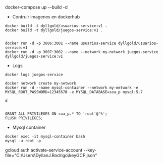 

docker-compose up --build -d


- Contruir imagenes en dockerhub
```
docker build -t dyllgold/usuarios-service:v1 .
docker build -t dyllgold/juegos-service:v1 .


docker run -d -p 3006:3001 --name usuarios-service dyllgold/usuarios-service:v1
docker run -d -p 3007:3002 --name --network my-network juegos-service dyllgold/juegos-service:v1
```

- Logs
```
docker logs juegos-service

docker network create my-network
docker run -d --name mysql-container --network my-network -e MYSQL_ROOT_PASSWORD=12345678 -e MYSQL_DATABASE=soa_p mysql:5.7

d


GRANT ALL PRIVILEGES ON soa_p.* TO 'root'@'%';
FLUSH PRIVILEGES;
```

- Mysql container
```
docker exec -it mysql-container bash
mysql -u root -p
```


gcloud auth activate-service-account --key-file="C:\Users\DyllanJ.Rodrigo\keyGCP.json"

